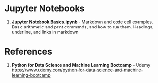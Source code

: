 # Jupyter Notebooks

1.  **[Jupyter Notebook Basics.ipynb](https://github.com/nkuhta/Data-Science-and-Machine-Learning-Bootcamp/blob/master/1.%20Jupyter%20Notebook%20Basics/Jupyter%20Notebook%20Basics.ipynb)** - Markdown and code cell examples.  Basic arithmetic and print commands, and how to run them.  Headings, underline, and links in markdown.  

#  References
1.  **Python for Data Science and Machine Learning Bootcamp** - Udemy   
	https://www.udemy.com/python-for-data-science-and-machine-learning-bootcamp

